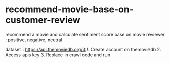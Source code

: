 # recommend-movie-base-on-customer-review
recommend a movie and calculate sentiment score base on movie reviewer : positive, negative, neutral

dataset : https://api.themoviedb.org/3
!. Create account on themoviedb
2. Access apis key
3. Replace in crawl code and run
